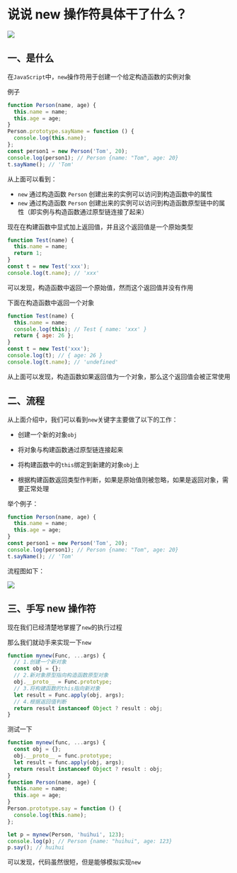 # 说说 new 操作符具体干了什么？

![](https://static.h7ml.cn/vitepress/assets/images/interview/880d0010-7a39-11eb-85f6-6fac77c0c9b3.png)

## 一、是什么

在`JavaScript`中，`new`操作符用于创建一个给定构造函数的实例对象

例子

```js
function Person(name, age) {
  this.name = name;
  this.age = age;
}
Person.prototype.sayName = function () {
  console.log(this.name);
};
const person1 = new Person('Tom', 20);
console.log(person1); // Person {name: "Tom", age: 20}
t.sayName(); // 'Tom'
```

从上面可以看到：

- `new` 通过构造函数 `Person` 创建出来的实例可以访问到构造函数中的属性
- `new` 通过构造函数 `Person` 创建出来的实例可以访问到构造函数原型链中的属性（即实例与构造函数通过原型链连接了起来）

现在在构建函数中显式加上返回值，并且这个返回值是一个原始类型

```js
function Test(name) {
  this.name = name;
  return 1;
}
const t = new Test('xxx');
console.log(t.name); // 'xxx'
```

可以发现，构造函数中返回一个原始值，然而这个返回值并没有作用

下面在构造函数中返回一个对象

```js
function Test(name) {
  this.name = name;
  console.log(this); // Test { name: 'xxx' }
  return { age: 26 };
}
const t = new Test('xxx');
console.log(t); // { age: 26 }
console.log(t.name); // 'undefined'
```

从上面可以发现，构造函数如果返回值为一个对象，那么这个返回值会被正常使用

## 二、流程

从上面介绍中，我们可以看到`new`关键字主要做了以下的工作：

- 创建一个新的对象`obj`
- 将对象与构建函数通过原型链连接起来
- 将构建函数中的`this`绑定到新建的对象`obj`上

- 根据构建函数返回类型作判断，如果是原始值则被忽略，如果是返回对象，需要正常处理

举个例子：

```js
function Person(name, age) {
  this.name = name;
  this.age = age;
}
const person1 = new Person('Tom', 20);
console.log(person1); // Person {name: "Tom", age: 20}
t.sayName(); // 'Tom'
```

流程图如下：

![](https://static.h7ml.cn/vitepress/assets/images/interview/b429b990-7a39-11eb-85f6-6fac77c0c9b3.png)

## 三、手写 new 操作符

现在我们已经清楚地掌握了`new`的执行过程

那么我们就动手来实现一下`new`

```js
function mynew(Func, ...args) {
  // 1.创建一个新对象
  const obj = {};
  // 2.新对象原型指向构造函数原型对象
  obj.__proto__ = Func.prototype;
  // 3.将构建函数的this指向新对象
  let result = Func.apply(obj, args);
  // 4.根据返回值判断
  return result instanceof Object ? result : obj;
}
```

测试一下

```js
function mynew(func, ...args) {
  const obj = {};
  obj.__proto__ = func.prototype;
  let result = func.apply(obj, args);
  return result instanceof Object ? result : obj;
}
function Person(name, age) {
  this.name = name;
  this.age = age;
}
Person.prototype.say = function () {
  console.log(this.name);
};

let p = mynew(Person, 'huihui', 123);
console.log(p); // Person {name: "huihui", age: 123}
p.say(); // huihui
```

可以发现，代码虽然很短，但是能够模拟实现`new`
